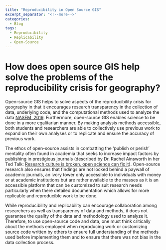 ```yaml
---
title: "Reproducibility in Open Source GIS"
excerpt_separator: "<!--more-->"
categories:
  - Blog
tags:
  - Reproducibility
  - Replicability
  - Open-Source
---
```


# How does open source GIS help solve the problems of the reproducibility crisis for geography?

Open-source GIS helps to solve aspects of the reproducibility crisis for geography in that it encourages research transparency in the collection of data, underlying code, and the computational methods used to analyze the data [NASEM, 2019](https://doi.org/10.17226/25303). Furthermore, open-source GIS enables science to be done in a more egalitarian manner. By making analysis methods accessible, both students and researchers are able to collectively use previous work to expand on their own analyses or to replicate and ensure the accuracy of previous work.

The ethos of open-source assists in combatting the ‘publish or perish’ mentality often found in academia that seeks to increase impact factors by publishing in prestigious journals (described by Dr. Rachel Ainsworth in her Ted Talk: [Research culture is broken, open science can fix it](https://youtu.be/c-bemNZ-IqA)). Open-source research also ensures that findings are not locked behind a paywall of academic journals, an ivory tower only accessible to individuals with money or at academic institutions but are rather available to the masses as it is an accessible platform that can be customized to suit research needs particularly when there detailed documentation which allows for more replicable and reproducible work to be done.

While reproducibility and replicability can encourage collaboration among researchers as well as transparency of data and methods, it does not guarantee the quality of the data and methodology used to analyze it. Therefore, to use open-source code and data, one must think critically about the methods employed when reproducing work or customizing source code written by others to ensure full understanding of the methods used before implementing them and to ensure that there was not bias in the data collection process.  
